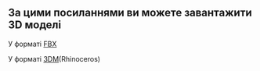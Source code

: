 ## За цими посиланнями ви можете завантажити 3D моделі

У форматі [FBX](https://github.com/Ostriv-platform/Wood_chip_stove/raw/main/3D%20models/Stove_prototype.fbx)

У форматі [3DM](https://github.com/Ostriv-platform/Wood_chip_stove/tree/main/3D%20models/Rhino)(Rhinoceros)
